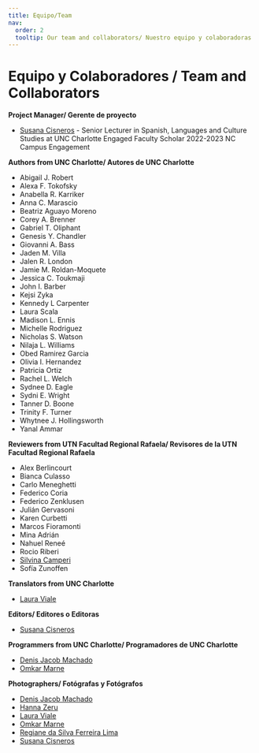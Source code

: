 ```yaml
---
title: Equipo/Team
nav:
  order: 2
  tooltip: Our team and collaborators/ Nuestro equipo y colaboradoras
---
```


# <i class="fas fa-users"></i>Equipo y Colaboradores / Team and Collaborators

**Project Manager/ Gerente de proyecto** 
 - [Susana Cisneros](https://www.linkedin.com/in/susana-cisneros-she-her-hers-ella-685b764b/) - Senior Lecturer in Spanish, Languages and Culture Studies at UNC Charlotte Engaged Faculty Scholar 2022-2023 NC Campus Engagement 

**Authors from UNC Charlotte/ Autores de UNC Charlotte**
 - Abigail J. Robert
 - Alexa F. Tokofsky
 - Anabella R. Karriker
 - Anna C. Marascio
 - Beatriz Aguayo Moreno
 - Corey A. Brenner
 - Gabriel T. Oliphant
 - Genesis Y. Chandler
 - Giovanni A. Bass
 - Jaden M. Villa
 - Jalen R. London
 - Jamie M. Roldan-Moquete
 - Jessica C. Toukmaji
 - John I. Barber
 - Kejsi Zyka
 - Kennedy L Carpenter
 - Laura Scala
 - Madison L. Ennis
 - Michelle Rodriguez
 - Nicholas S. Watson
 - Nilaja L. Williams
 - Obed Ramirez Garcia
 - Olivia I. Hernandez
 - Patricia Ortiz
 - Rachel L. Welch
 - Sydnee D. Eagle
 - Sydni E. Wright
 - Tanner D. Boone
 - Trinity F. Turner
 - Whytnee J. Hollingsworth
 - Yanal Ammar

**Reviewers from UTN Facultad Regional Rafaela/ Revisores de la UTN Facultad Regional Rafaela** 
 - Alex Berlincourt
 - Bianca Culasso
 - Carlo Meneghetti
 - Federico Coria 
 - Federico Zenklusen
 - Julián Gervasoni 
 - Karen Curbetti 
 - Marcos Fioramonti 
 - Mina Adrián
 - Nahuel Reneé
 - Rocio Riberi  
 - [Silvina Camperi](https://www.linkedin.com/in/silvina-camperi-6736568/)
 - Sofía Zunoffen

**Translators from UNC Charlotte**
 - [Laura Viale](https://www.linkedin.com/in/laura-viale/)
 
**Editors/ Editores o Editoras**
 - [Susana Cisneros](https://www.linkedin.com/in/susana-cisneros-she-her-hers-ella-685b764b/)
 
**Programmers from UNC Charlotte/ Programadores de UNC Charlotte**
 - [Denis Jacob Machado](https://phyloinformatics.com/members/Denis_Jacob_Machado.html)
 - [Omkar Marne](https://phyloinformatics.com/members/Omkar_Marne.html)

**Photographers/ Fotógrafas y Fotógrafos**
 - [Denis Jacob Machado](https://phyloinformatics.com/members/Denis_Jacob_Machado.html)
 - [Hanna Zeru](https://www.linkedin.com/in/hannahzeru/)
 - [Laura Viale](https://www.linkedin.com/in/laura-viale/)
 - [Omkar Marne](https://phyloinformatics.com/members/Omkar_Marne.html)
 - [Regiane da Silva Ferreira Lima](https://www.linkedin.com/in/regiane-lima-713a53278/)
 - [Susana Cisneros](https://www.linkedin.com/in/susana-cisneros-she-her-hers-ella-685b764b/)


